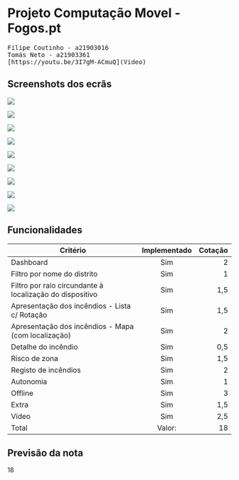 # Projeto Computação Movel - Fogos.pt

<pre>
Filipe Coutinho - a21903016
Tomás Neto - a21903361
[https://youtu.be/3I7gM-ACmuQ](Video)
</pre>

## Screenshots dos ecrãs

![](screenshots/dashboard.png)

![](screenshots/drawer.png)

![](screenshots/registo.png)

![](screenshots/lista.png)

![](screenshots/lista_land.png)

![](screenshots/filtros.png)

![](screenshots/detalhe_local.png)

![](screenshots/detalhe_remoto.png)

![](screenshots/mapa.png)

## Funcionalidades

| Critério                                                  | Implementado  |Cotação|
| ---------------------------                               |:-------------:| -----:|
| Dashboard                                                 | Sim           |   2   |
| Filtro por nome do distrito                               | Sim           |   1   |
| Filtro por raio circundante à localização do dispositivo  | Sim           |  1,5  |
| Apresentação dos incêndios - Lista c/ Rotação             | Sim           |  1,5  |
| Apresentação dos incêndios - Mapa (com localização)       | Sim           |  2    |
| Detalhe do incêndio                                       | Sim           |   0,5 |
| Risco de zona                                             | Sim           |   1,5 |
| Registo de incêndios                                      | Sim           |  2    |
| Autonomia                                                 | Sim           |  1    |
| Offline                                                   | Sim           |   3   |
| Extra                                                     | Sim           | 1,5   |
| Vídeo                                                     | Sim           | 2,5   |
| Total                                                     | Valor:        |   18  |

## Previsão da nota
18



